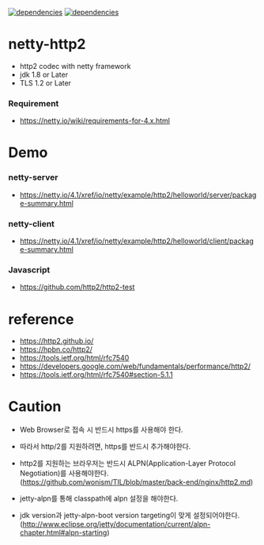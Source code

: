 [![dependencies](https://img.shields.io/badge/netty-4.1.25-blue.svg)]()
[![dependencies](https://img.shields.io/badge/alpn_boot-8.1.3.v20181017-blue.svg)]()

# netty-http2
- http2 codec with netty framework
- jdk 1.8 or Later
- TLS 1.2 or Later

### Requirement
- https://netty.io/wiki/requirements-for-4.x.html  

# Demo

### netty-server
- https://netty.io/4.1/xref/io/netty/example/http2/helloworld/server/package-summary.html

### netty-client
- https://netty.io/4.1/xref/io/netty/example/http2/helloworld/client/package-summary.html

### Javascript
- https://github.com/http2/http2-test


# reference

- https://http2.github.io/
- https://hpbn.co/http2/
- https://tools.ietf.org/html/rfc7540
- https://developers.google.com/web/fundamentals/performance/http2/    
- https://tools.ietf.org/html/rfc7540#section-5.1.1


# Caution

- Web Browser로 접속 시 반드시 https를 사용해야 한다.
- 따라서 http/2를 지원하려면, https를 반드시 추가해야한다.

- http2를 지원하는 브라우저는 반드시 ALPN(Application-Layer Protocol Negotiation)를 사용해야한다.
  (https://github.com/wonism/TIL/blob/master/back-end/nginx/http2.md)

- jetty-alpn를 통해 classpath에 alpn 설정을 해야한다.
- jdk version과 jetty-alpn-boot version targeting이 맞게 설정되어야한다.
  (http://www.eclipse.org/jetty/documentation/current/alpn-chapter.html#alpn-starting)

